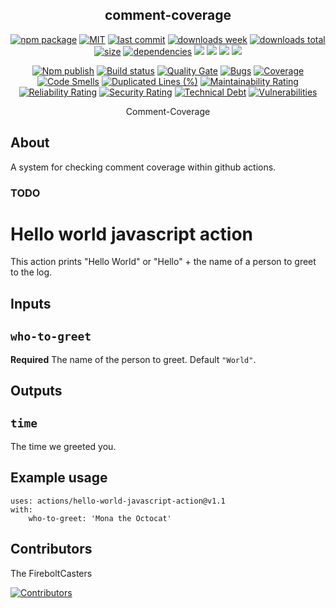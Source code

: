 <h2 align="center">
    comment-coverage
</h2>

<p align="center">
  <a href="https://badge.fury.io/js/comment-coverage.svg"><img src="https://badge.fury.io/js/comment-coverage.svg" alt="npm package" /></a>
  <a href="https://img.shields.io/github/license/FireboltCasters/comment-coverage"><img src="https://img.shields.io/github/license/FireboltCasters/comment-coverage" alt="MIT" /></a>
  <a href="https://img.shields.io/github/last-commit/FireboltCasters/comment-coverage?logo=git"><img src="https://img.shields.io/github/last-commit/FireboltCasters/comment-coverage?logo=git" alt="last commit" /></a>
  <a href="https://www.npmjs.com/package/comment-coverage"><img src="https://img.shields.io/npm/dm/comment-coverage.svg" alt="downloads week" /></a>
  <a href="https://www.npmjs.com/package/comment-coverage"><img src="https://img.shields.io/npm/dt/comment-coverage.svg" alt="downloads total" /></a>
  <a href="https://github.com/FireboltCasters/comment-coverage"><img src="https://shields.io/github/languages/code-size/FireboltCasters/comment-coverage" alt="size" /></a>
  <a href="https://david-dm.org/FireboltCasters/comment-coverageg"><img src="https://david-dm.org/FireboltCasters/comment-coverage/status.svg" alt="dependencies" /></a>
  <a href="https://app.fossa.com/projects/git%2Bgithub.com%2FFireboltCasters%2Fcomment-coverage?ref=badge_shield" alt="FOSSA Status"><img src="https://app.fossa.com/api/projects/git%2Bgithub.com%2FFireboltCasters%2Fcomment-coverage.svg?type=shield"/></a>
  <a href="https://github.com/google/gts" alt="Google TypeScript Style"><img src="https://img.shields.io/badge/code%20style-google-blueviolet.svg"/></a>
  <a href="https://shields.io/" alt="Google TypeScript Style"><img src="https://img.shields.io/badge/uses-TypeScript-blue.svg"/></a>
  <a href="https://github.com/marketplace/actions/lint-action"><img src="https://img.shields.io/badge/uses-Lint%20Action-blue.svg"/></a>
</p>

<p align="center">
  <a href="https://github.com/FireboltCasters/comment-coverage/actions/workflows/npmPublish.yml"><img src="https://github.com/FireboltCasters/comment-coverage/actions/workflows/npmPublish.yml/badge.svg" alt="Npm publish" /></a>
  <a href="https://github.com/FireboltCasters/comment-coverage/actions/workflows/linter.yml"><img src="https://github.com/FireboltCasters/comment-coverage/actions/workflows/linter.yml/badge.svg" alt="Build status" /></a>
  <a href="https://sonarcloud.io/dashboard?id=FireboltCasters_comment-coverage"><img src="https://sonarcloud.io/api/project_badges/measure?project=FireboltCasters_comment-coverage&metric=alert_status" alt="Quality Gate" /></a>
  <a href="https://sonarcloud.io/dashboard?id=FireboltCasters_comment-coverage"><img src="https://sonarcloud.io/api/project_badges/measure?project=FireboltCasters_comment-coverage&metric=bugs" alt="Bugs" /></a>
  <a href="https://sonarcloud.io/dashboard?id=FireboltCasters_comment-coverage"><img src="https://sonarcloud.io/api/project_badges/measure?project=FireboltCasters_comment-coverage&metric=coverage" alt="Coverage" /></a>
  <a href="https://sonarcloud.io/dashboard?id=FireboltCasters_comment-coverage"><img src="https://sonarcloud.io/api/project_badges/measure?project=FireboltCasters_comment-coverage&metric=code_smells" alt="Code Smells" /></a>
  <a href="https://sonarcloud.io/dashboard?id=FireboltCasters_comment-coverage"><img src="https://sonarcloud.io/api/project_badges/measure?project=FireboltCasters_comment-coverage&metric=duplicated_lines_density" alt="Duplicated Lines (%)" /></a>
  <a href="https://sonarcloud.io/dashboard?id=FireboltCasters_comment-coverage"><img src="https://sonarcloud.io/api/project_badges/measure?project=FireboltCasters_comment-coverage&metric=sqale_rating" alt="Maintainability Rating" /></a>
  <a href="https://sonarcloud.io/dashboard?id=FireboltCasters_comment-coverage"><img src="https://sonarcloud.io/api/project_badges/measure?project=FireboltCasters_comment-coverage&metric=reliability_rating" alt="Reliability Rating" /></a>
  <a href="https://sonarcloud.io/dashboard?id=FireboltCasters_comment-coverage"><img src="https://sonarcloud.io/api/project_badges/measure?project=FireboltCasters_comment-coverage&metric=security_rating" alt="Security Rating" /></a>
  <a href="https://sonarcloud.io/dashboard?id=FireboltCasters_comment-coverage"><img src="https://sonarcloud.io/api/project_badges/measure?project=FireboltCasters_comment-coverage&metric=sqale_index" alt="Technical Debt" /></a>
  <a href="https://sonarcloud.io/dashboard?id=FireboltCasters_comment-coverage"><img src="https://sonarcloud.io/api/project_badges/measure?project=FireboltCasters_comment-coverage&metric=vulnerabilities" alt="Vulnerabilities" /></a>
</p>

<p align="center">
    Comment-Coverage
</p>

## About

A system for checking comment coverage within github actions.

### TODO

# Hello world javascript action

This action prints "Hello World" or "Hello" + the name of a person to greet to the log.

## Inputs

## `who-to-greet`

**Required** The name of the person to greet. Default `"World"`.

## Outputs

## `time`

The time we greeted you.

## Example usage
```` 
uses: actions/hello-world-javascript-action@v1.1
with:
    who-to-greet: 'Mona the Octocat'
```` 


## Contributors

The FireboltCasters

<a href="https://github.com/FireboltCasters/comment-coverage"><img src="https://contrib.rocks/image?repo=FireboltCasters/comment-coverage" alt="Contributors" /></a>
